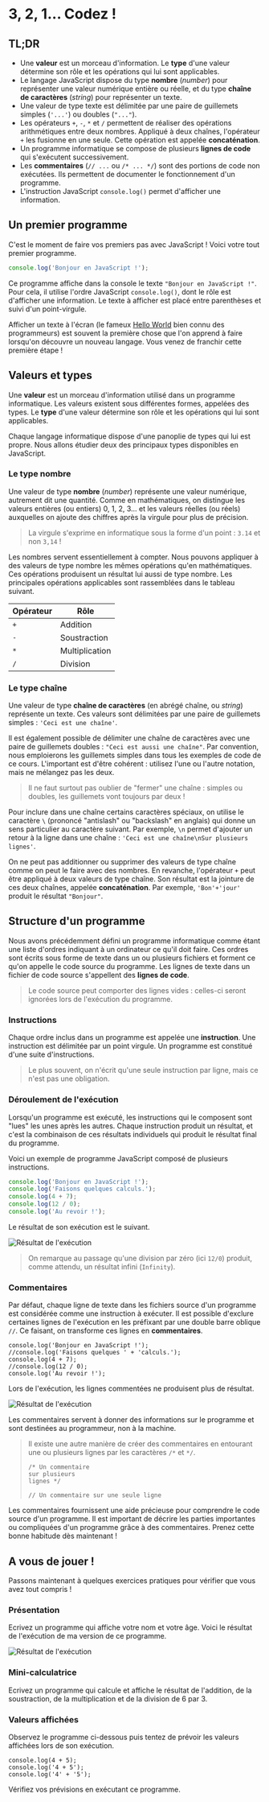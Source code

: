 # 3, 2, 1... Codez !

## TL;DR

* Une **valeur** est un morceau d'information. Le **type** d'une valeur détermine son rôle et les opérations qui lui sont applicables.
* Le langage JavaScript dispose du type **nombre** (*number*) pour représenter une valeur numérique entière ou réelle, et du type **chaîne de caractères** (*string*) pour représenter un texte.
* Une valeur de type texte est délimitée par une paire de guillemets simples (`'...'`) ou doubles (`"..."`).
* Les opérateurs `+`, `-`, `*` et `/` permettent de réaliser des opérations arithmétiques entre deux nombres. Appliqué à deux chaînes, l'opérateur `+` les fusionne en une seule. Cette opération est appelée **concaténation**.
* Un programme informatique se compose de plusieurs **lignes de code** qui s'exécutent successivement.
* Les **commentaires** (`// ...` ou `/* ... */`) sont des portions de code non exécutées. Ils permettent de documenter le fonctionnement d'un programme.
* L'instruction JavaScript `console.log()` permet d'afficher une information.

## Un premier programme

C'est le moment de faire vos premiers pas avec JavaScript ! Voici votre tout premier programme.

```javascript
console.log('Bonjour en JavaScript !');
```

Ce programme affiche dans la console le texte `"Bonjour en JavaScript !"`. Pour cela, il utilise l'ordre JavaScript `console.log()`, dont le rôle est d'afficher une information. Le texte à afficher est placé entre parenthèses et suivi d'un point-virgule.

Afficher un texte à l'écran (le fameux [Hello World](https://fr.wikipedia.org/wiki/Hello_world) bien connu des programmeurs) est souvent la première chose que l'on apprend à faire lorsqu'on découvre un nouveau langage. Vous venez de franchir cette première étape !

## Valeurs et types

Une **valeur** est un morceau d'information utilisé dans un programme informatique. Les valeurs existent sous différentes formes, appelées des types. Le **type** d'une valeur détermine son rôle et les opérations qui lui sont applicables.

Chaque langage informatique dispose d'une panoplie de types qui lui est propre. Nous allons étudier deux des principaux types disponibles en JavaScript.

### Le type nombre

Une valeur de type **nombre** (*number*) représente une valeur numérique, autrement dit une quantité. Comme en mathématiques, on distingue les valeurs entières (ou entiers) 0, 1, 2, 3... et les valeurs réelles (ou réels) auxquelles on ajoute des chiffres après la virgule pour plus de précision.

> La virgule s'exprime en informatique sous la forme d'un point : `3.14` et non `3,14` !

Les nombres servent essentiellement à compter. Nous pouvons appliquer à des valeurs de type nombre les mêmes opérations qu'en mathématiques. Ces opérations produisent un résultat lui aussi de type nombre. Les principales opérations applicables sont rassemblées dans le tableau suivant.

|Opérateur|Rôle|
|---------|----|
|`+`|Addition|
|`-`|Soustraction|
|`*`|Multiplication|
|`/`|Division|

### Le type chaîne

Une valeur de type **chaîne de caractères** (en abrégé chaîne, ou *string*) représente un texte. Ces valeurs sont délimitées par une paire de guillemets simples : `'Ceci est une chaîne'`.

Il est également possible de délimiter une chaîne de caractères avec une paire de guillemets doubles : `"Ceci est aussi une chaîne"`. Par convention, nous emploierons les guillemets simples dans tous les exemples de code de ce cours. L'important est d'être cohérent : utilisez l'une ou l'autre notation, mais ne mélangez pas les deux.

> Il ne faut surtout pas oublier de "fermer" une chaîne : simples ou doubles, les guillemets vont toujours par deux !

Pour inclure dans une chaîne certains caractères spéciaux, on utilise le caractère `\` (prononcé "antislash" ou "backslash" en anglais) qui donne un sens particulier au caractère suivant. Par exemple, `\n` permet d'ajouter un retour à la ligne dans une chaîne : `'Ceci est une chaîne\nSur plusieurs lignes'`.

On ne peut pas additionner ou supprimer des valeurs de type chaîne comme on peut le faire avec des nombres. En revanche, l'opérateur `+` peut être appliqué à deux valeurs de type chaîne. Son résultat est la jointure de ces deux chaînes, appelée **concaténation**. Par exemple, `'Bon'+'jour'` produit le résultat `"Bonjour"`.

## Structure d'un programme

Nous avons précédemment défini un programme informatique comme étant une liste d'ordres indiquant à un ordinateur ce qu'il doit faire. Ces ordres sont écrits sous forme de texte dans un ou plusieurs fichiers et forment ce qu'on appelle le code source du programme. Les lignes de texte dans un fichier de code source s'appellent des **lignes de code**.

> Le code source peut comporter des lignes vides : celles-ci seront ignorées lors de l'exécution du programme.

### Instructions

Chaque ordre inclus dans un programme est appelée une **instruction**. Une instruction est délimitée par un point virgule. Un programme est constitué d'une suite d'instructions.

> Le plus souvent, on n'écrit qu'une seule instruction par ligne, mais ce n'est pas une obligation.

### Déroulement de l'exécution

Lorsqu'un programme est exécuté, les instructions qui le composent sont "lues" les unes après les autres. Chaque instruction produit un résultat, et c'est la combinaison de ces résultats individuels qui produit le résultat final du programme.

Voici un exemple de programme JavaScript composé de plusieurs instructions.

```javascript
console.log('Bonjour en JavaScript !');
console.log('Faisons quelques calculs.');
console.log(4 + 7);
console.log(12 / 0);
console.log('Au revoir !');
```

Le résultat de son exécution est le suivant.

![Résultat de l'exécution](images/chapter01-01.png)

> On remarque au passage qu'une division par zéro (ici `12/0`) produit, comme attendu, un résultat infini (`Infinity`).

### Commentaires

Par défaut, chaque ligne de texte dans les fichiers source d'un programme est considérée comme une instruction à exécuter. Il est possible d'exclure certaines lignes de l'exécution en les préfixant par une double barre oblique `//`. Ce faisant, on transforme ces lignes en **commentaires**.

    console.log('Bonjour en JavaScript !');
    //console.log('Faisons quelques ' + 'calculs.');
    console.log(4 + 7);
    //console.log(12 / 0);
    console.log('Au revoir !');

Lors de l'exécution, les lignes commentées ne produisent plus de résultat.

![Résultat de l'exécution](images/chapter01-03.png)

Les commentaires servent à donner des informations sur le programme et sont destinées au programmeur, non à la machine.

> Il existe une autre manière de créer des commentaires en entourant une ou plusieurs lignes par les caractères `/*` et `*/`.
>
>     /* Un commentaire
>     sur plusieurs
>     lignes */
>
>     // Un commentaire sur une seule ligne

Les commentaires fournissent une aide précieuse pour comprendre le code source d'un programme. Il est important de décrire les parties importantes ou compliquées d'un programme grâce à des commentaires. Prenez cette bonne habitude dès maintenant !

## A vous de jouer !

Passons maintenant à quelques exercices pratiques pour vérifier que vous avez tout compris !

### Présentation

Ecrivez un programme qui affiche votre nom et votre âge. Voici le résultat de l'exécution de ma version de ce programme.

![Résultat de l'exécution](images/chapter01-02.png)

### Mini-calculatrice

Ecrivez un programme qui calcule et affiche le résultat de l'addition, de la soustraction, de la multiplication et de la division de 6 par 3.

### Valeurs affichées

Observez le programme ci-dessous puis tentez de prévoir les valeurs affichées lors de son exécution.

    console.log(4 + 5);
    console.log('4 + 5');
    console.log('4' + '5');

Vérifiez vos prévisions en exécutant ce programme.
